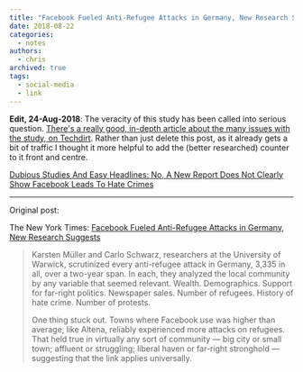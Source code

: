 ```yaml
---
title: "Facebook Fueled Anti-Refugee Attacks in Germany, New Research Suggests"
date: 2018-08-22
categories:
  - notes
authors:
  - chris
archived: true
tags:
  - social-media
  - link
---
```


**Edit, 24-Aug-2018**: The veracity of this study has been called into serious question. [There's a really good, in-depth article about the many issues with the study, on Techdirt](https://www.techdirt.com/articles/20180823/00122840491/dubious-studies-easy-headlines-no-new-report-does-not-clearly-show-facebook-leads-to-hate-crimes.shtml). Rather than just delete this post, as it already gets a bit of traffic I thought it more helpful to add the (better researched) counter to it front and centre.

[Dubious Studies And Easy Headlines: No, A New Report Does Not Clearly Show Facebook Leads To Hate Crimes](https://www.techdirt.com/articles/20180823/00122840491/dubious-studies-easy-headlines-no-new-report-does-not-clearly-show-facebook-leads-to-hate-crimes.shtml)

---

Original post:

The New York Times: [Facebook Fueled Anti-Refugee Attacks in Germany, New Research Suggests](https://www.nytimes.com/2018/08/21/world/europe/facebook-refugee-attacks-germany.html)

> Karsten Müller and Carlo Schwarz, researchers at the University of Warwick, scrutinized every anti-refugee attack in Germany, 3,335 in all, over a two-year span. In each, they analyzed the local community by any variable that seemed relevant. Wealth. Demographics. Support for far-right politics. Newspaper sales. Number of refugees. History of hate crime. Number of protests.
>
> One thing stuck out. Towns where Facebook use was higher than average, like Altena, reliably experienced more attacks on refugees. That held true in virtually any sort of community — big city or small town; affluent or struggling; liberal haven or far-right stronghold — suggesting that the link applies universally.
